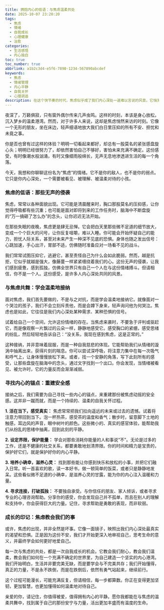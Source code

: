 ```yaml
---
title: 拥抱内心的低语：与焦虑温柔共处
date: 2025-10-07 23:20:20
tags:
  - 焦虑
  - 情绪
  - 自我成长
  - 心理健康
  - 治愈
categories:
  - 生活感悟
  - 内心独白
toc: true
toc_number: true
abbrlink: a1b2c3d4-e5f6-7890-1234-567890abcdef
keywords:
  - 焦虑
  - 情绪管理
  - 内心平静
  - 自我关怀
  - 心理调适
description: 在这个快节奏的时代，焦虑似乎成了我们内心深处一道难以言说的风景。它悄无声息地来，在深夜里放大我们的不安，在白昼里侵蚀我们的平静。这篇文章，想与你一同走近这份情绪，温柔地聆听它，理解它，并最终学会与它共处，找回内心的那份安宁与力量。
---
```


夜深了，万籁俱寂，只有窗外偶尔传来几声虫鸣。这样的时刻，本该是身心放松，沉入梦乡的温柔港湾。然而，对于许多人来说，这却是焦虑悄然来访的时刻。它像一个无形的朋友，坐在床边，轻声细语地放大我们白日里压抑的所有不安、担忧和未竟之事。

你是否也曾有过这样的体验？明明一切看起来都好，却总有一股莫名的紧张感盘旋心头；明明已经很努力了，却依然害怕自己不够好，害怕未来充满不确定。这份感受，有时像潮水般汹涌，有时又像细雨般绵长，无声无息地渗透进生活的每一个角落。

今天，我想和你聊聊这份名为“焦虑”的情绪。它不是你的敌人，也不是你的弱点。它只是你内心深处，一个需要被看见、被理解、被温柔对待的小孩。

### 焦虑的低语：那些无声的侵袭

焦虑，常常以各种面貌出现。它可能是清晨醒来时，胸口那股莫名的压抑感，让你觉得呼吸都有些沉重；也可能是面对即将到来的工作任务时，脑海中不断盘旋的“万一搞砸了怎么办”的念头，让你迟迟无法开始。

在那些失眠的夜晚，焦虑更是肆无忌惮。它会把白天里那些微不足道的细节放大，变成一个个巨大的问号，让你反复咀嚼，难以入睡。你可能会开始怀疑自己的能力，担忧人际关系，甚至对未来产生一种深不见底的恐惧。身体也随之发出信号：心跳加速，手心出汗，胃部不适，仿佛随时准备应对一场看不见的战斗。

我们常常试图压抑它，逃避它，甚至责怪自己为什么会如此脆弱。然而，越是抗拒，它似乎就越是强大，像藤蔓一样紧紧缠绕着我们的心。这份无声的侵袭，让我们感到疲惫，感到孤独，仿佛全世界只有自己一个人在与这份情绪搏斗。但请相信，你不是一个人。这份感受，是许多人内心深处共同的风景。

### 与焦虑共舞：学会温柔地接纳

面对焦虑，我们首先要做的，不是与之对抗，而是学会温柔地接纳它。就像面对一个哭泣的孩子，我们不会立刻斥责他，而是会蹲下身来，轻声询问他为何哭泣。焦虑也是如此，它往往是我们内心深处某种需求、某种恐惧的信号。

试着给自己一个空间，允许这份情绪的存在。当焦虑来袭时，不要急于评判或驱赶它，而是像观察一片飘过的云朵一样，静静地感受它。感受胸口的紧绷，感受思绪的纷乱，然后轻轻地告诉自己：“没关系，我现在感到焦虑，这是正常的。”

这种接纳，并非意味着屈服，而是一种自我慈悲的体现。它能帮助我们从情绪的漩涡中抽离出来，获得片刻的喘息。你可以尝试深呼吸，将注意力集中在每一次吸气和呼气上，让身体慢慢放松下来。或者，找一个安静的角落，写下此刻所有的感受，让那些盘旋在脑海中的念头，通过文字找到一个出口。你会发现，当情绪被看见、被允许时，它的力量反而会渐渐减弱。

### 寻找内心的锚点：重建安全感

接纳之后，我们需要为自己寻找一些内心的锚点，来重建那份被焦虑动摇的安全感。这并非一蹴而就，而是一个持续的、温柔的自我关怀过程。

**1. 活在当下，感受真实：** 焦虑常常把我们拉向遥远的未来或过去的遗憾。试着将注意力带回到当下。泡一杯热茶，感受茶的温度和香气；散步时，留意脚下土地的触感，耳边风的声音，眼中树叶的颜色。这些微小的、真实的感官体验，能帮助我们从纷乱的思绪中抽离，回到此刻的平静。

**2. 设定界限，保护能量：** 学会对那些消耗你能量的人和事说“不”。无论是过多的工作，还是不健康的社交关系，都要勇敢地划清界限。你的时间和精力是宝贵的，保护好它们，就是保护好你的内心平静。

**3. 培养小确幸，滋养心灵：** 找到那些能让你感到快乐和放松的小事，并把它们融入日常。听一首喜欢的歌，读一本好书，做一顿简单的饭菜，或者只是静静地发呆。这些看似微不足道的小确幸，是滋养心灵的甘露，能为你的内心注入温暖和力量。

**4. 寻求连接，打破孤独：** 不要独自承受。与你信任的朋友、家人倾诉，或者寻求专业的心理咨询帮助。分享你的感受，你会发现自己并不孤单，而且在别人的理解和支持中，你会获得巨大的力量。记住，寻求帮助是勇敢的表现，而非软弱。

### 成长的印记：焦虑教会我们的事

或许，焦虑的出现，并非全然是坏事。它像一面镜子，映照出我们内心深处最真实的渴望和恐惧。正是因为这份不安，我们才开始更深入地审视自己，思考生命的意义，并最终学会如何更好地爱自己。

每一次与焦虑的共处，都是一次自我成长的机会。它教会我们耐心，教会我们温柔，教会我们如何在一个充满不确定的世界里，为自己建造一个坚实的内心港湾。我们开始明白，生活并非要完美无缺，而是要学会与不完美共存；我们开始懂得，真正的力量，不是永不跌倒，而是在跌倒后，依然有勇气站起来，继续前行。

这个过程可能漫长，可能充满反复，但请相信，每一步都算数。你正在变得更加坚韧，更加智慧，也更加懂得如何温柔地对待自己。

亲爱的你，请记住，你值得被爱，值得拥有内心的平静。愿你我都能在与焦虑的温柔共舞中，找到属于自己的那份安宁与力量，活出更加丰盛而有温度的生命。